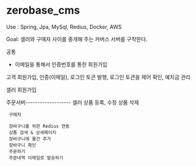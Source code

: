 # zerobase_cms

Use : Spring, Jpa, MySql, Redius, Docker, AWS

Goal: 셀러와 구매자 사이를 중개해 주는 커버스 서버를 구착한다.


공통 
 - 이메일을 통해서 인증번호를 통한 회원가입
 
 고객
  회원가입, 인증(이메일), 로그인 토큰 발행, 로그인 토큰을 제어 확인, 예치금 관리
  
  
  셀러 
   회원가입
   
   
   주문서버-------------------
    셀러 
     상품 등록, 수정
     상품 삭제
     
     구매자
     
     장바구니를 위한 Redius 연동
     상품 검색 & 상세페이지
     장바구니에 물건 추가
     장바구니 확인
     주문하기
     주문내역 이메일로 발송하기
